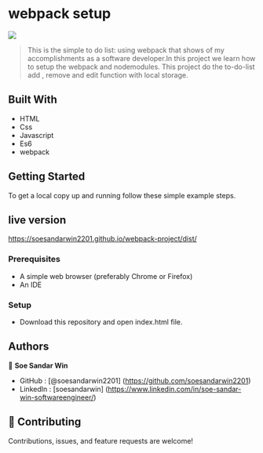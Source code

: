# webpack setup

![](https://img.shields.io/badge/Microverse-blueviolet)

> This is the simple to do list: using webpack that shows of my accomplishments as a software developer.In this project  we learn how to setup the webpack and nodemodules. This project do the to-do-list add , remove and edit function with local storage.



## Built With

- HTML
- Css
- Javascript
- Es6
- webpack

## Getting Started

To get a local copy up and running follow these simple example steps.

## live version
https://soesandarwin2201.github.io/webpack-project/dist/

### Prerequisites
- A simple web browser (preferably Chrome or Firefox)
- An IDE

### Setup
- Download this repository and open index.html file.

## Authors

👤 **Soe Sandar Win**

- GitHub : [@soesandarwin2201] (https://github.com/soesandarwin2201)
- LinkedIn : [soesandarwin] (https://www.linkedin.com/in/soe-sandar-win-softwareengineer/)
## 🤝 Contributing

Contributions, issues, and feature requests are welcome!

